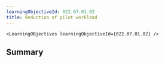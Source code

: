 ```yaml
---
learningObjectiveId: 022.07.01.02
title: Reduction of pilot workload
---
```


```tsx eval
<LearningOBjectives learningObjectiveId={022.07.01.02} />
```

## Summary
